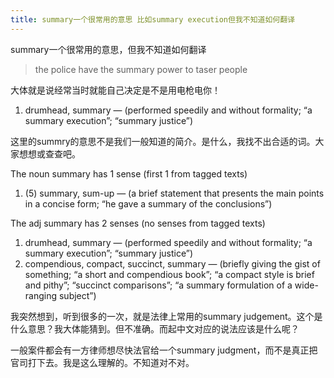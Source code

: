 ```yaml
---
title: summary一个很常用的意思 比如summary execution但我不知道如何翻译
---
```


<p>summary一个很常用的意思，但我不知道如何翻译</p>

<blockquote>
  <p>the police have the summary power to taser people</p>
</blockquote>

<p>大体就是说经常当时就能自己决定是不是用电枪电你！</p>

<ol>
<li>drumhead, summary &#8212; (performed speedily and without formality; &#8220;a summary execution&#8221;; &#8220;summary justice&#8221;)</li>
</ol>

<p>这里的summry的意思不是我们一般知道的简介。是什么，我找不出合适的词。大家想想或查查吧。</p>

<p>The noun summary has 1 sense (first 1 from tagged texts)</p>

<ol>
<li>(5) summary, sum-up &#8212; (a brief statement that presents the main points in a concise form; &#8220;he gave a summary of the conclusions&#8221;)</li>
</ol>

<p>The adj summary has 2 senses (no senses from tagged texts)</p>

<ol>
<li>drumhead, summary &#8212; (performed speedily and without formality; &#8220;a summary execution&#8221;; &#8220;summary justice&#8221;)</li>
<li>compendious, compact, succinct, summary &#8212; (briefly giving the gist of something; &#8220;a short and compendious book&#8221;; &#8220;a compact style is brief and pithy&#8221;; &#8220;succinct comparisons&#8221;; &#8220;a summary formulation of a wide-ranging subject&#8221;)</li>
</ol>

<p>我突然想到，听到很多的一次，就是法律上常用的summary judgement。这个是什么意思？我大体能猜到。但不准确。而起中文对应的说法应该是什么呢？</p>

<p>一般案件都会有一方律师想尽快法官给一个summary judgment，而不是真正把官司打下去。我是这么理解的。不知道对不对。</p>
